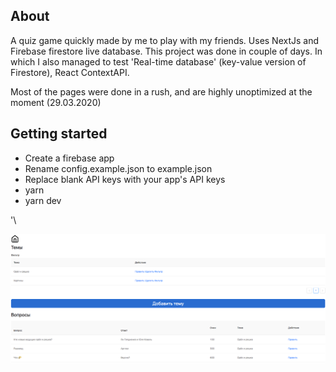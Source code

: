 ## About

A quiz game quickly made by me to play with my friends. Uses NextJs and Firebase firestore live database. This project was done in couple of days. In which I also managed to test 'Real-time database' (key-value version of Firestore), React ContextAPI.

Most of the pages were done in a rush, and are highly unoptimized at the moment (29.03.2020)

## Getting started

- Create a firebase app
- Rename config.example.json to example.json
- Replace blank API keys with your app's API keys
- yarn
- yarn dev

'\

![](/readme/1.png)
